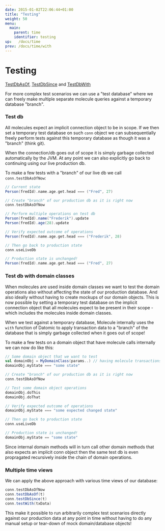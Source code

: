 ```yaml
---
date: 2015-01-02T22:06:44+01:00
title: "Testing"
weight: 50
menu:
  main:
    parent: time
    identifier: testing
up:   /docs/time
prev: /docs/time/with
---
```


# Testing

[TestDbAsOf](https://github.com/scalamolecule/molecule/tree/master/coretests/src/test/scala/molecule/coretests/time/GetWith.scala), 
[TestDbSince](https://github.com/scalamolecule/molecule/tree/master/coretests/src/test/scala/molecule/coretests/time/GetWith.scala) and 
[TestDbWith](https://github.com/scalamolecule/molecule/tree/master/coretests/src/test/scala/molecule/coretests/time/GetWith.scala)

For more complex test scenarios we can use a "test database" where we can freely make multiple separate molecule queries against
a temporary database "branch".

### Test db

All molecules expect an implicit connection object to be in scope. If we then set a temporary test database on 
such `conn` object we can subsequentially freely perform tests against this temporary database as though it was a "branch" (think git).

When the connection/db goes out of scope it is simply garbage collected automatically by the JVM. At any point we can also 
 explicitly go back to continuing using our live production db.
 
To make a few tests with a "branch" of our live db we call `conn.testDbAsOfNow`:

```scala
// Current state
Person(fredId).name.age.get.head === ("Fred", 27)

// Create "branch" of our production db as it is right now
conn.testDbAsOfNow  

// Perform multiple operations on test db
Person(fredId).name("Frederik").update
Person(fredId).age(28).update

// Verify expected outcome of operations
Person(fredId).name.age.get.head === ("Frederik", 28)

// Then go back to production state
conn.useLiveDb

// Production state is unchanged!
Person(fredId).name.age.get.head === ("Fred", 27)
```


### Test db with domain classes

When molecules are used inside domain classes we want to test the domain operations also without
affecting the state of our production database. And also ideally without having to create mockups of our domain objects. 
This is now possible by setting a temporary test database
on the implicit connection object that all molecules expect to be present in their scope - which includes the molecules inside
 domain classes.

When we test against a temporary database, Molecule internally uses the `with` function of Datomic to 
apply transaction data to a "branch" of the database that is simply garbage collected when it 
goes out of scope!

To make a few tests on a domain object that have molecule calls internally we can now do like this:

```scala
// Some domain object that we want to test
val domainObj = MyDomainClass(params..) // having molecule transactions inside...
domainObj.myState === "some state"

// Create "branch" of our production db as it is right now
conn.testDbAsOfNow  

// Test some domain object operations
domainObj.doThis
domainObj.doThat

// Verify expected outcome of operations
domainObj.myState === "some expected changed state"

// Then go back to production state
conn.useLiveDb

// Production state is unchanged!
domainObj.myState == "some state"
```

Since internal domain methods will in turn call other domain methods that also expects an implicit conn object then
the same test db is even propragated recursively inside the chain of domain operations.


### Multiple time views

We can apply the above approach with various time views of our database:
 
```scala
conn.testDbAsOfNow
conn.testDbAsOf(t)
conn.testDbSince(t)
conn.testWith(txData)
```

This make it possible to run arbitrarily complex test scenarios directly against our production data at any point in time without
having to do any manual setup or tear-down of mock domain/database objects!